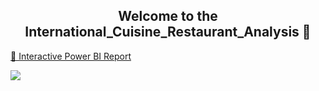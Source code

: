 <div align="center">
  
## Welcome to the International_Cuisine_Restaurant_Analysis 👋
</div>
<a href="https://app.powerbi.com/view?r=eyJrIjoiYWZhNzY1MmMtZDA4MS00NDgzLWFiZjUtOGUxZTNiNzA2OTIzIiwidCI6IjIwYzgwNGUyLWZhZjctNDYzMC05MDA3LWNmNzM1YzFlMjkwZiJ9" target="_blank">
   🚀 Interactive Power BI Report
</a>
</a>
<p>
  <img src="https://raw.githubusercontent.com/sandhuhardeep67/International-Cuisine-Restaurnat-Analysis/main/images/image1.png">
</p>
